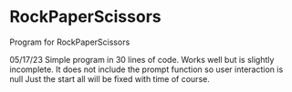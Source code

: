 # RockPaperScissors
Program for RockPaperScissors

05/17/23
Simple program in 30 lines of code. Works well but is slightly incomplete. 
It does not include the prompt function so user interaction is null 
Just the start all will be fixed with time of course.
